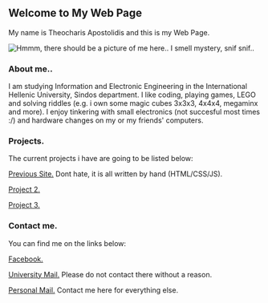## Welcome to My Web Page
My name is Theocharis Apostolidis and this is my Web Page.

![Hmmm, there should be a picture of me here.. I smell mystery, *snif* *snif*..](me.png)


### About me..

I am studying Information and Electronic Engineering in the International Hellenic University, Sindos department.
I like coding, playing games, LEGO and solving riddles (e.g. i own some magic cubes 3x3x3, 4x4x4, megaminx and more).
I enjoy tinkering with small electronics (not succesful most times :/) and hardware changes on my or my friends' computers.

### Projects.

The current projects i have are going to be listed below:

[Previous Site.](https://users.it.teithe.gr/~it185149/) Dont hate, it is all written by hand (HTML/CSS/JS).

[Project 2.]()

[Project 3.]()


### Contact me.

You can find me on the links below:

[Facebook.](https://www.facebook.com/harisprodude)

[University Mail.](mailto:it185149@it.teithe.gr) Please do not contact there without a reason.

[Personal Mail.](mailto:theocharilaos@gmail.com) Contact me here for everything else.
